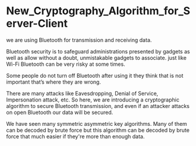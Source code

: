 # New_Cryptography_Algorithm_for_Server-Client

we are using Bluetooth for transmission and receiving data.

Bluetooth security is to safeguard administrations presented by gadgets as well as allow without a doubt, unmistakable gadgets to associate. just like Wi-Fi Bluetooth can be very risky at some times. 

Some people do not turn off Bluetooth after using it they think that is not important that’s where they are wrong. 

There are many attacks like Eavesdropping, Denial of Service, Impersonation attack, etc. So here, we are introducing a cryptographic algorithm to secure Bluetooth transmission, and even if an attacker attacks on open Bluetooth our data will be secured. 

We have seen many symmetric asymmetric key algorithms. Many of them can be decoded by brute force but this algorithm can be decoded by brute force that much easier if they're more than enough data. 
